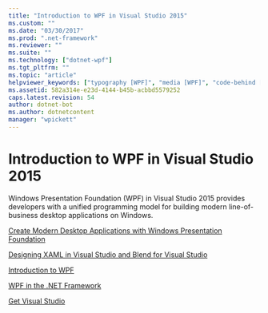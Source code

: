 ```yaml
---
title: "Introduction to WPF in Visual Studio 2015"
ms.custom: ""
ms.date: "03/30/2017"
ms.prod: ".net-framework"
ms.reviewer: ""
ms.suite: ""
ms.technology: ["dotnet-wpf"]
ms.tgt_pltfrm: ""
ms.topic: "article"
helpviewer_keywords: ["typography [WPF]", "media [WPF]", "code-behind [WPF]", "Windows Presentation Foundation, about Windows Presentation Foundation", "2-D shapes [WPF]", "animation [WPF]", "standalone applications [WPF]", "markup [WPF]", "2-D effects [WPF]", "browser-hosted applications [WPF]", "WPF, about Windows Presentation Foundation", "3-D rendering [WPF]"]
ms.assetid: 582a314e-e23d-4144-b45b-acbbd5579252
caps.latest.revision: 54
author: dotnet-bot
ms.author: dotnetcontent
manager: "wpickett"
---
```

# Introduction to WPF in Visual Studio 2015
Windows Presentation Foundation (WPF) in Visual Studio 2015 provides developers with a unified programming model for building modern line-of-business desktop applications on Windows.  
  
 [Create Modern Desktop Applications with Windows Presentation Foundation](/visualstudio/designers/create-modern-desktop-applications-with-windows-presentation-foundation)  
  
 [Designing XAML in Visual Studio and Blend for Visual Studio](/visualstudio/designers/designing-xaml-in-visual-studio)  
  
 [Introduction to WPF](/visualstudio/designers/introduction-to-wpf)  
  
 [WPF in the .NET Framework](https://msdn.microsoft.com/en-us/library/ms754130\(v=vs.100\).aspx)  
  
 [Get Visual Studio](https://www.visualstudio.com/features/wpf-vs)
